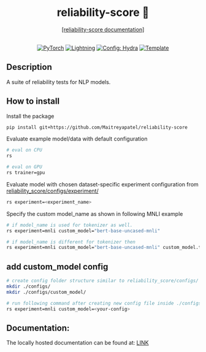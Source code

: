 <div align="center">

<h1> reliability-score 🎯 </h1>

<p align="center">
  <a href="http://149.169.30.58:8000/">[reliability-score documentation]</a>
  <br> <br>
</p>

<a href="https://pytorch.org/get-started/locally/"><img alt="PyTorch" src="https://img.shields.io/badge/PyTorch-ee4c2c?logo=pytorch&logoColor=white"></a>
<a href="https://pytorchlightning.ai/"><img alt="Lightning" src="https://img.shields.io/badge/-Lightning-792ee5?logo=pytorchlightning&logoColor=white"></a>
<a href="https://hydra.cc/"><img alt="Config: Hydra" src="https://img.shields.io/badge/Config-Hydra-89b8cd"></a>
<a href="https://github.com/ashleve/lightning-hydra-template"><img alt="Template" src="https://img.shields.io/badge/-Lightning--Hydra--Template-017F2F?style=flat&logo=github&labelColor=gray"></a><br>

</div>

## Description

A suite of reliability tests for NLP models.

## How to install

Install the package

```bash
pip install git+https://github.com/Maitreyapatel/reliability-score
```

Evaluate example model/data with default configuration

```bash
# eval on CPU
rs

# eval on GPU
rs trainer=gpu
```

Evaluate model with chosen dataset-specific experiment configuration from [reliability_score/configs/experiment/](reliability_score/configs/experiment/)

```bash
rs experiment=<experiment_name>
```

Specify the custom model_name as shown in following MNLI example

```bash
# if model_name is used for tokenizer as well.
rs experiment=mnli custom_model="bert-base-uncased-mnli"

# if model_name is different for tokenizer then
rs experiment=mnli custom_model="bert-base-uncased-mnli" custom_model.tokenizer.model_name="ishan/bert-base-uncased-mnli"
```

## add custom_model config

```bash
# create config folder structure similar to reliability_score/configs/
mkdir ./configs/
mkdir ./configs/custom_model/

# run following command after creating new config file inside ./configs/custom_model/<your-config>.yaml
rs experiment=mnli custom_model=<your-config>
```

## Documentation:

The locally hosted documentation can be found at: [LINK](http://149.169.30.58:8000/)
